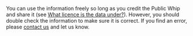 You can use the information freely so long as you credit the Public Whip and share it
(see [What licence is the data under?](#datalicence)). However, you should double check the
information to make sure it is correct. If you find an error, please [contact us](#contact) and
let us know.
